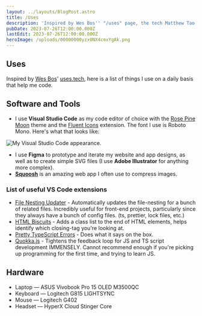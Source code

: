 ```yaml
---
layout: ../layouts/BlogPost.astro
title: /Uses
description: 'Inspired by Wes Bos'' "/uses" page, the tech Matthew Tao uses on a daily basis.'
pubDate: 2023-07-26T12:00:00.000Z
lastEdit: 2023-07-26T12:00:00.000Z
heroImage: /uploads/00000000yzx0NX4cmxYgAk.png
---
```


## Uses

Inspired by [Wes Bos](https://wesbos.com/)' [uses.tech](https://uses.tech/), here is a list of things I use on a daily basis that help me code.

## Software and Tools

* I use **Visual Studio Code** as my code editor of choice with the [Rose Pine Moon](https://marketplace.visualstudio.com/items?itemName=mvllow.rose-pine "rose pine moon for vscode (external link)") theme and the [Fluent Icons](https://marketplace.visualstudio.com/items?itemName=miguelsolorio.fluent-icons) extension. The font I use is Roboto Mono. Here's what that looks like:

![My Visual Studio Code appearance.](/uploads/00000000yzx0NX4cmxYgAk.png)

* I use **Figma** to prototype and iterate my website and app designs, as well as to create simple SVG files (I use **Adobe Illustrator** for anything more complex).
* **[Squoosh](https://squoosh.app/)** is an amazing web app I often use to compress images.

### List of useful VS Code extensions

* [File Nesting Updater](https://marketplace.visualstudio.com/items?itemName=antfu.file-nesting "File Nesting Updater for vs code (external link)") - Automatically updates the file-nesting for a bunch of related files. Incredibly useful for front-end projects, particularly since they always have a bunch of config files. (ts, prettier, lock files, etc.)
* [HTML Biscuits](https://marketplace.visualstudio.com/items?itemName=CodeBiscuits.html-biscuits) - Adds a class list to the end of HTML elements, helps identify which closing-tag you're looking at.
* [Pretty TypeScript Errors](https://marketplace.visualstudio.com/items?itemName=yoavbls.pretty-ts-errors) - Does what it says on the box.
* [Quokka.js](https://marketplace.visualstudio.com/items?itemName=WallabyJs.quokka-vscode) - Tightens the feedback loop for JS and TS script development IMMENSELY. Cannot recommend enough if you're picking up programming for the first time, and trying to learn JS.

## Hardware

* Laptop — ASUS Vivobook Pro 15 OLED M3500QC
* Keyboard — Logitech G815 LIGHTSYNC
* Mouse — Logitech G402
* Headset — HyperX Cloud Stinger Core

